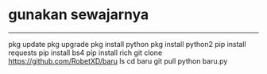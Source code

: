 # gunakan sewajarnya
______________________________
pkg update
pkg upgrade
pkg install python
pkg install python2
pip install requests
pip install bs4
pip install rich
git clone https://github.com/RobetXD/baru
ls
cd baru
git pull
python baru.py
